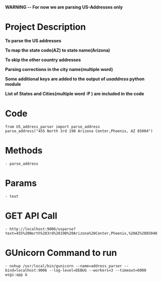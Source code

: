 **WARNING -- For now we are parsing US-Addresses only**

# Project Description

**To parse the US addresses**

**To map the state code(AZ) to state name(Arizona)**

**To skip the other country addresses**

**Parsing corrections in the city name(multiple word)**

**Some additional keys are added to the output of *usaddress* python module**

**List of States and Cities(multiple word :P ) are included in the code**

# Code
```
from US_address_parser import parse_address
parse_address("455 North 3rd 190 Arizona Center,Phoenix, AZ 85004")
```

# Methods
	- parse_address

# Params
	- text

# GET API Call
	- http://localhost:9006/usparse?text=455%20North%203rd%20190%20Arizona%20Center,Phoenix,%20AZ%2085040

# GUnicorn Command to run
	- nohup /usr/local/bin/gunicorn --name=address_parser --bind=localhost:9006 --log-level=DEBUG --workers=3 --timeout=6000 wsgi:app &
